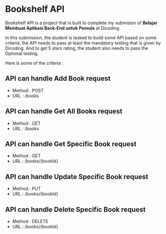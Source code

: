 <h1>Bookshelf API</h1>

<p>
    Bookshelf API  is a project that is built to complete my submision of <b>Belajar Membuat Aplikasi Back-End untuk Pemula</b>  at Dicoding.
</p>

<p>
    In this submission, the student is tasked to build some API based on some criteria, the API needs to pass at least the mandatory testing that is given by Dicoding. And to get 5 stars rating, the student also needs to pass the Optional testing.
</p>
<p />

<p>Here is some of the criteria :</p>

<h2>API can handle Add Book request</h2>
<ul>
  <li>Method : POST</li>
  <li>URL : /books</li>
</ul>

<h2>API can handle Get All Books request</h2>
<ul>
  <li>Method : GET</li>
  <li>URL : /books</li>
</ul>

<h2>API can handle Get Specific Book request</h2>
<ul>
  <li>Method : GET</li>
  <li>URL : /books/{bookId}</li>
</ul>

<h2>API can handle Update Specific Book request</h2>
<ul>
  <li>Method : PUT</li>
  <li>URL : /books/{bookId}</li>
</ul>

<h2>API can handle Delete Specific Book request</h2>
<ul>
  <li>Method : DELETE</li>
  <li>URL : /books/{bookId}</li>
</ul>
